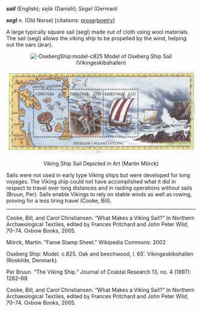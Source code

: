 **_sail_** (English); _sejle_ (Danish); _Segel_ (German)

_**segl** n._ (Old Norse) [citations: [prose](https://onp.ku.dk/onp/onp.php?o67610)/[poetry](https://lexiconpoeticum.org/m.php?p=lemma&i=70952)]  

  A large typically square sail (segl) made out of cloth using wool materials. The sail (segl) allows the viking ship to be propelled by the wind, helping out the oars (árar).    

<div align="center">
  
![-OsebergShip:model-c825](https://github.com/user-attachments/assets/0b893f16-5776-4bf3-8847-896fd1d79ddf)
  Model of Oseberg Ship Sail (Vikingeskibshallen)

![Faroe Stamp Sheet - Viking Ship Sail](../images/Faroe_Stamp_Sail.png)
  
  Viking Ship Sail Depicted in Art (Martin Mörck)

</div>

  Sails were not used in early type Viking ships but were developed for long voyages. The Viking ship could not have accomplished what it did in respect to travel over long distances and in raiding operations without sails (Bruun, Per). Sails enable Vikings to rely on stable winds as well as rowing, proving for a less tiring travel (Cooke, Bill).    

---
   Cooke, Bill, and Carol Christiansen. “What Makes a Viking Sail?” In Northern Archaeological Textiles, edited by Frances Pritchard and John 
Peter Wild, 70–74. Oxbow Books, 2005.

 Mörck, Martin. "Faroe Stamp Sheet." Wikipedia Commons: 2002
 
  
  Oseberg Ship: Model. c.825. Oak and beechwood, l. 65’. Vikingeskibshallen (Roskilde, Denmark).
 
  Per Bruun. “The Viking Ship.” Journal of Coastal Research 13, no. 4 (1997): 1282–89.
  
  Cooke, Bill, and Carol Christiansen. “What Makes a Viking Sail?” In Northern Archaeological Textiles, edited by Frances Pritchard and John 
Peter Wild, 70–74. Oxbow Books, 2005.

  

